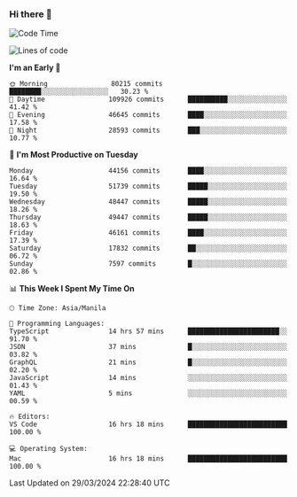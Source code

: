 ### Hi there 👋

<!--START_SECTION:waka-->
![Code Time](http://img.shields.io/badge/Code%20Time-4%2C999%20hrs%2025%20mins-blue)

![Lines of code](https://img.shields.io/badge/From%20Hello%20World%20I%27ve%20Written-117.9%20million%20lines%20of%20code-blue)

**I'm an Early 🐤** 

```text
🌞 Morning                80215 commits       ████████░░░░░░░░░░░░░░░░░   30.23 % 
🌆 Daytime                109926 commits      ██████████░░░░░░░░░░░░░░░   41.42 % 
🌃 Evening                46645 commits       ████░░░░░░░░░░░░░░░░░░░░░   17.58 % 
🌙 Night                  28593 commits       ███░░░░░░░░░░░░░░░░░░░░░░   10.77 % 
```
📅 **I'm Most Productive on Tuesday** 

```text
Monday                   44156 commits       ████░░░░░░░░░░░░░░░░░░░░░   16.64 % 
Tuesday                  51739 commits       █████░░░░░░░░░░░░░░░░░░░░   19.50 % 
Wednesday                48447 commits       █████░░░░░░░░░░░░░░░░░░░░   18.26 % 
Thursday                 49447 commits       █████░░░░░░░░░░░░░░░░░░░░   18.63 % 
Friday                   46161 commits       ████░░░░░░░░░░░░░░░░░░░░░   17.39 % 
Saturday                 17832 commits       ██░░░░░░░░░░░░░░░░░░░░░░░   06.72 % 
Sunday                   7597 commits        █░░░░░░░░░░░░░░░░░░░░░░░░   02.86 % 
```


📊 **This Week I Spent My Time On** 

```text
🕑︎ Time Zone: Asia/Manila

💬 Programming Languages: 
TypeScript               14 hrs 57 mins      ███████████████████████░░   91.70 % 
JSON                     37 mins             █░░░░░░░░░░░░░░░░░░░░░░░░   03.82 % 
GraphQL                  21 mins             █░░░░░░░░░░░░░░░░░░░░░░░░   02.20 % 
JavaScript               14 mins             ░░░░░░░░░░░░░░░░░░░░░░░░░   01.43 % 
YAML                     5 mins              ░░░░░░░░░░░░░░░░░░░░░░░░░   00.59 % 

🔥 Editors: 
VS Code                  16 hrs 18 mins      █████████████████████████   100.00 % 

💻 Operating System: 
Mac                      16 hrs 18 mins      █████████████████████████   100.00 % 
```


 Last Updated on 29/03/2024 22:28:40 UTC
<!--END_SECTION:waka-->


<!--
**rad182/rad182** is a ✨ _special_ ✨ repository because its `README.md` (this file) appears on your GitHub profile.

Here are some ideas to get you started:

- 🔭 I’m currently working on ...
- 🌱 I’m currently learning ...
- 👯 I’m looking to collaborate on ...
- 🤔 I’m looking for help with ...
- 💬 Ask me about ...
- 📫 How to reach me: ...
- 😄 Pronouns: ...
- ⚡ Fun fact: ...
-->
